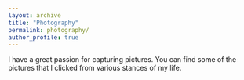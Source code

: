 ```yaml
---
layout: archive
title: "Photography"
permalink: photography/
author_profile: true
---
```

I have a great passion for capturing pictures. You can find some of the pictures that I clicked from various stances of my life.
